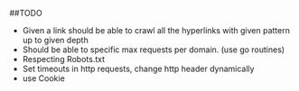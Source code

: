 ##TODO
* Given a link should be able to crawl all the hyperlinks with given pattern
up to given depth
* Should be able to specific max requests per domain. (use go routines)
* Respecting Robots.txt
* Set timeouts in http requests, change http header dynamically
* use Cookie
